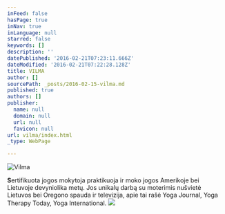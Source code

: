 ```yaml
---
inFeed: false
hasPage: true
inNav: true
inLanguage: null
starred: false
keywords: []
description: ''
datePublished: '2016-02-21T07:23:11.666Z'
dateModified: '2016-02-21T07:22:28.128Z'
title: VILMA
author: []
sourcePath: _posts/2016-02-15-vilma.md
published: true
authors: []
publisher:
  name: null
  domain: null
  url: null
  favicon: null
url: vilma/index.html
_type: WebPage

---
```

![Vilma](https://s3-us-west-2.amazonaws.com/the-grid-img/p/8c600e499407e34037b57bae92fbc31af71356dd.jpg)

**S**ertifikuota jogos mokytoja praktikuoja ir moko jogos Amerikoje bei Lietuvoje devyniolika metų. Jos unikalų darbą su moterimis nušvietė Lietuvos bei Oregono spauda ir televizija, apie tai rašė Yoga Journal, Yoga Therapy Today, Yoga International.
![](https://the-grid-user-content.s3-us-west-2.amazonaws.com/bbbb2c64-791a-4438-88d2-78909aca58bc.jpg)